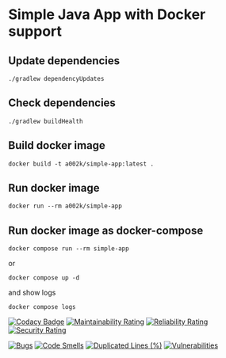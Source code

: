 # Simple Java App with Docker support

## Update dependencies

```shell
./gradlew dependencyUpdates
```

## Check dependencies

```shell
./gradlew buildHealth
```

## Build docker image

```shell
docker build -t a002k/simple-app:latest .
```

## Run docker image

```shell
docker run --rm a002k/simple-app
```

## Run docker image as docker-compose

```shell
docker compose run --rm simple-app
```

or

```shell
docker compose up -d
```

and show logs

```shell
docker compose logs
```

[![Codacy Badge](https://api.codacy.com/project/badge/Grade/f7e44f2278c24e49927d582424b0e2a4)](https://app.codacy.com/gh/ak-git/SimpleApp?utm_source=github.com&utm_medium=referral&utm_content=ak-git/SimpleApp&utm_campaign=Badge_Grade_Settings)
[![Maintainability Rating](https://sonarcloud.io/api/project_badges/measure?project=ak-git_SimpleApp&metric=sqale_rating)](https://sonarcloud.io/summary/new_code?id=ak-git_SimpleApp)
[![Reliability Rating](https://sonarcloud.io/api/project_badges/measure?project=ak-git_SimpleApp&metric=reliability_rating)](https://sonarcloud.io/summary/new_code?id=ak-git_SimpleApp)
[![Security Rating](https://sonarcloud.io/api/project_badges/measure?project=ak-git_SimpleApp&metric=security_rating)](https://sonarcloud.io/summary/new_code?id=ak-git_SimpleApp)

[![Bugs](https://sonarcloud.io/api/project_badges/measure?project=ak-git_SimpleApp&metric=bugs)](https://sonarcloud.io/summary/new_code?id=ak-git_SimpleApp)
[![Code Smells](https://sonarcloud.io/api/project_badges/measure?project=ak-git_SimpleApp&metric=code_smells)](https://sonarcloud.io/summary/new_code?id=ak-git_SimpleApp)
[![Duplicated Lines (%)](https://sonarcloud.io/api/project_badges/measure?project=ak-git_SimpleApp&metric=duplicated_lines_density)](https://sonarcloud.io/summary/new_code?id=ak-git_SimpleApp)
[![Vulnerabilities](https://sonarcloud.io/api/project_badges/measure?project=ak-git_SimpleApp&metric=vulnerabilities)](https://sonarcloud.io/summary/new_code?id=ak-git_SimpleApp)
